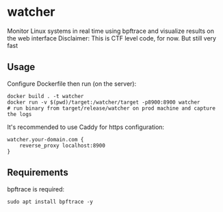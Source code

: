 # watcher

Monitor Linux systems in real time using bpftrace and visualize results on the web interface
Disclaimer: This is CTF level code, for now. But still very fast

## Usage

Configure Dockerfile then run (on the server):

```
docker build . -t watcher
docker run -v $(pwd)/target:/watcher/target -p8900:8900 watcher
# run binary from target/release/watcher on prod machine and capture the logs
```

It's recommended to use Caddy for https configuration:
```
watcher.your-domain.com {
	reverse_proxy localhost:8900
}
```

## Requirements

bpftrace is required:
```
sudo apt install bpftrace -y
```